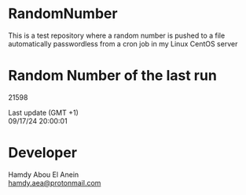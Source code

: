 # RandomNumber    
This is a test repository where a random number is pushed to a file automatically passwordless from a cron job in my Linux CentOS server    
# Random Number of the last run   
21598
      
Last update (GMT +1)    
09/17/24 20:00:01
# Developer    
Hamdy Abou El Anein   
hamdy.aea@protonmail.com
